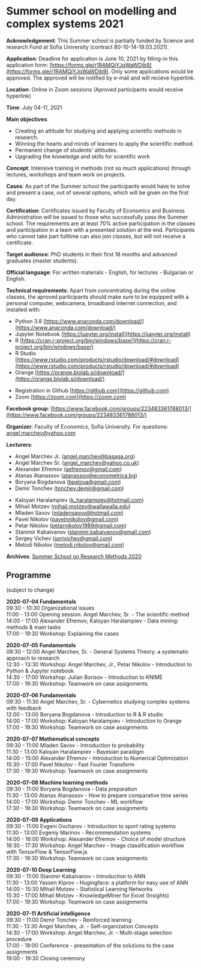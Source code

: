 # Summer school on modelling and complex systems 2021

**Acknowledgement**: This Summer school is partially funded by Science and research Fund at Sofia University (contract 80-10-14-19.03.2021). 

**Application**: Deadline for application is June 10, 2021 by filling-in this application form: [https://forms.gle/r1RAMQjYJqWaWDib9](https://forms.gle/r1RAMQjYJqWaWDib9). Only some applications would be approved. The approved will be notified by e-mail and will recieve hyperlink.

**Location**: Online in Zoom sessions (Aproved participants would receive hyperlink)

**Time**: July 04-11, 2021 

**Main objectives**:
* Creating an attitude for studying and applying scientific methods in research.
* Winning the hearts and minds of learners to apply the scientific method.
* Permanent change of students' attitudes.
* Upgrading the knowledge and skills for scientific work

**Concept**: Intensive training in methods (not so much applications) through lectures, workshops and team work on projects. 

**Cases**: As part of the Summer school the participants would have to solve and present a case, out of several options, which will be given on the first day. <!--[See the cases here...](cases.md)-->

**Certification**: Certificates issued by Faculty of Economics and Business Administration will be issued to those who successfully pass the Summer school. The requirements are at least 70% active participation in the classes and participation in a team with a presented solution at the end. Participants who cannot take part fulltime can also join classes, but will not receive a certificate.

**Target audience**: PhD students in their first 18 months and advanced graduates (master students).  

**Official language**: For written materials - English, for lectures - Bulgarian or English.

**Technical requirements**: Apart from concentrating during the online classes, the aproved participants should make sure to be equipped with a personal computer, webcamera, broadband internet connection, and installed with:
* Python 3.8 [https://www.anaconda.com/download/](https://www.anaconda.com/download/)
* Jupyter Notebook [https://jupyter.org/install](https://jupyter.org/install)
* R [https://cran.r-project.org/bin/windows/base/](https://cran.r-project.org/bin/windows/base/)
* R Studio [https://www.rstudio.com/products/rstudio/download/#download](https://www.rstudio.com/products/rstudio/download/#download)
* Orange [https://orange.biolab.si/download/](https://orange.biolab.si/download/)
<!--* KNIME [https://www.knime.com/downloads](https://www.knime.com/downloads)-->
* Registration in Github [https://github.com](https://github.com)
* Zoom [https://zoom.com](https://zoom.com)

**Facebook group**: [https://www.facebook.com/groups/223483361788013/](https://www.facebook.com/groups/223483361788013/)

**Organizer**: Faculty of Economics, Sofia University. For questions: angel.marchev@yahoo.com

**Lecturers**:
* Angel Marchev Jr. (angel.marchev@basaga.org)
* Angel Marchev Sr. (angel_marchev@yahoo.co.uk)
* Alexander Efremov (aefremov@gmail.com)
* Atanas Atanassov (atanassov@econometrica.bg)
* Boryana Bogdanova (bpelova@gmail.com)
* Demir Tonchev (tonchev.demir@gmail.com)
<!--* Evgeni Ovcharov (trulr6@yahoo.com)-->
<!--* Evgeniy Marinov (marinov.evgeniy@gmail.com)-->
* Kaloyan Haralampiev (k_haralampiev@hotmail.com)
* Mihail Motzev (mihail.motzev@wallawalla.edu)
* Mladen Savov (mladensavov@hotmail.com)
* Pavel Nikolov (pavelnnikolov@gmail.com)
* Petar Nikolov (petarnikolov1989@gmail.com)
* Stanimir Kabaivanov (stanimir.kabaivanov@gmail.com)
* Sergey Vichev (serjvichev@gmail.com)
* Metodi Nikolov (metodi.nikolov@gmail.com)
<!--* Yasen Kiprov (yasen.kiprov@gmail.com)-->
<!--* Yulian Borisov (julian.borisov@yahoo.com)-->

**Archives**: [Summer School on Research Methods 2020](https://marchev-science.github.io/Summer-school-on-research-methods-2020/)

## Programme
(subject to change)  

**2020-07-04 Fundamentals**  
09:30 - 10:30 Organizational issues    
11:00 - 13:00 Opening session: Angel Marchev, Sr. - The scientific method <!-- [video](https://www.youtube.com/playlist?list=PLX9ryRl9v7BBAc8p5MengERUKWq-rr_J7)  -->  
14:00 - 17:00 Alexander Efremov, Kaloyan Haralampiev - Data mining: methods & main tasks <!-- [video](https://www.youtube.com/playlist?list=PLX9ryRl9v7BBAc8p5MengERUKWq-rr_J7), [materials](https://github.com/Marchev-Science/Summer-school-on-research-methods-2020/tree/master/efremov/)  -->  
17:00 - 19:30 Workshop: Explaining the cases    
  
**2020-07-05 Fundamentals**  
09:30 - 12:00 Angel Marchev, Sr. - General Systems Theory: a systematic approach to research <!--[video](https://www.youtube.com/playlist?list=PLX9ryRl9v7BBAc8p5MengERUKWq-rr_J7), [materials](https://github.com/Marchev-Science/Summer-school-on-research-methods-2020/tree/master/marchev/)  -->  
12:30 - 13:30 Workshop: Angel Marchev, Jr., Petar Nikolov - Introduction to Python & Jupyter notebook <!-- [video](https://www.youtube.com/playlist?list=PLX9ryRl9v7BBAc8p5MengERUKWq-rr_J7), [materials](https://github.com/Marchev-Science/Summer-school-on-research-methods-2020/tree/master/marchev-jr/)  -->  
14:30 - 17:00 Workshop: Julian Borisov - Introduction to KNIME <!-- [video](https://www.youtube.com/playlist?list=PLX9ryRl9v7BBAc8p5MengERUKWq-rr_J7), [materials](https://github.com/Marchev-Science/Summer-school-on-research-methods-2020/tree/master/borisov/)  -->  
17:00 - 19:30 Workshop: Teamwork on case assignments  

**2020-07-06 Fundamentals**  
09:30 - 11:30 Angel Marchev, Sr. - Cybernetics studying complex systems with feedback <!-- [video](https://www.youtube.com/playlist?list=PLX9ryRl9v7BBAc8p5MengERUKWq-rr_J7), [materials](https://github.com/Marchev-Science/Summer-school-on-research-methods-2020/tree/master/marchev/)  -->  
12:00 - 13:00 Boryana Bogdanova - Introduction to R & R studio <!-- [video](https://www.youtube.com/playlist?list=PLX9ryRl9v7BBAc8p5MengERUKWq-rr_J7)  -->  
14:00 - 17:00 Workshop: Kaloyan Haralampiev - Introduction to Orange <!-- [video](https://www.youtube.com/playlist?list=PLX9ryRl9v7BBAc8p5MengERUKWq-rr_J7), [materials](https://github.com/Marchev-Science/Summer-school-on-research-methods-2020/tree/master/haralampiev/)  -->  
17:00 - 19:30 Workshop: Teamwork on case assignments  

**2020-07-07 Mathematical concepts**  
09:30 - 11:00 Mladen Savov - Introduction to probability <!-- [video](https://www.youtube.com/playlist?list=PLX9ryRl9v7BBAc8p5MengERUKWq-rr_J7), [materials](https://github.com/Marchev-Science/Summer-school-on-research-methods-2020/tree/master/savov/)  -->  
11:30 - 13:00 Kaloyan Haralampiev - Bayesian paradigm <!-- [video](https://www.youtube.com/playlist?list=PLX9ryRl9v7BBAc8p5MengERUKWq-rr_J7), [materials](https://github.com/Marchev-Science/Summer-school-on-research-methods-2020/tree/master/haralampiev/) -->   
14:00 - 15:00 Alexander Efremov - Introduction to Numerical Optimization <!-- [video](https://www.youtube.com/playlist?list=PLX9ryRl9v7BBAc8p5MengERUKWq-rr_J7), [materials](https://github.com/Marchev-Science/Summer-school-on-research-methods-2020/tree/master/efremov/)  -->  
15:30 - 17:00 Pavel Nikolov - Fast Fourier Transform <!-- [video](https://www.youtube.com/playlist?list=PLX9ryRl9v7BBAc8p5MengERUKWq-rr_J7), [materials](https://github.com/Marchev-Science/Summer-school-on-research-methods-2020/tree/master/nikolov/)  -->  
17:30 - 19:30 Workshop: Teamwork on case assignments  

**2020-07-08 Machine learning methods**  
09:30 - 11:00 Boryana Bogdanova - Data preparation <!-- [video](https://www.youtube.com/playlist?list=PLX9ryRl9v7BBAc8p5MengERUKWq-rr_J7)  -->  
11:30 - 13:00 Atanas Atanassov - How to prepare comparative time series <!-- [video](https://www.youtube.com/playlist?list=PLX9ryRl9v7BBAc8p5MengERUKWq-rr_J7), [materials](https://github.com/Marchev-Science/Summer-school-on-research-methods-2020/tree/master/atanasov/)  -->  
14:00 - 17:00 Workshop: Demir Tonchev - ML workflow <!-- [video](https://www.youtube.com/playlist?list=PLX9ryRl9v7BBAc8p5MengERUKWq-rr_J7), [materials](https://github.com/Marchev-Science/Summer-school-on-research-methods-2020/tree/master/tonchev/)  -->  
17:30 - 19:30 Workshop: Teamwork on case assignments  

**2020-07-09 Applications**  
09:30 - 11:00 Evgeni Ovcharov - Introduction to sport rating systems <!-- [video](https://www.youtube.com/playlist?list=PLX9ryRl9v7BBAc8p5MengERUKWq-rr_J7), [materials](https://github.com/Marchev-Science/Summer-school-on-research-methods-2020/tree/master/ovcharov/)  -->  
11:30 - 13:00 Evgeniy Marinov - Recommendation systems <!-- [video](https://www.youtube.com/playlist?list=PLX9ryRl9v7BBAc8p5MengERUKWq-rr_J7), [materials](https://github.com/Marchev-Science/Summer-school-on-research-methods-2020/tree/master/marinov/)  -->  
14:00 - 16:00 Workshop: Alexander Efremov - Choice of model structure <!-- [video](https://www.youtube.com/playlist?list=PLX9ryRl9v7BBAc8p5MengERUKWq-rr_J7), [materials](https://github.com/Marchev-Science/Summer-school-on-research-methods-2020/tree/master/efremov/)  -->  
16:30 - 17:30 Workshop: Angel Marchev - Image classification workflow with TensorFlow & TensorFlow.js <!-- [video](https://www.youtube.com/playlist?list=PLX9ryRl9v7BBAc8p5MengERUKWq-rr_J7)   -->  
17:30 - 19:30 Workshop: Teamwork on case assignments  

**2020-07-10 Deep Learning**  
09:30 - 11:00 Stanimir Kabaivanov - Introduction to ANN <!-- [video](https://www.youtube.com/playlist?list=PLX9ryRl9v7BBAc8p5MengERUKWq-rr_J7), [materials]()  -->  
11:30 - 13:00 Yassen Kiprov - Hugingface: a platform for easy use of ANN <!-- [video](https://www.youtube.com/playlist?list=PLX9ryRl9v7BBAc8p5MengERUKWq-rr_J7), [materials](https://github.com/Marchev-Science/Summer-school-on-research-methods-2020/tree/master/kiprov/)  -->  
14:00 - 15:30 Mihail Motzev - Statistical Learning Networks <!-- [video](https://www.youtube.com/playlist?list=PLX9ryRl9v7BBAc8p5MengERUKWq-rr_J7), [materials](https://github.com/Marchev-Science/Summer-school-on-research-methods-2020/tree/master/motzev/)  -->  
15:30 - 17:00 Mihail Motzev - KnowledgeMiner for Excel (Insights) <!-- [video](https://www.youtube.com/playlist?list=PLX9ryRl9v7BBAc8p5MengERUKWq-rr_J7), [materials](https://github.com/Marchev-Science/Summer-school-on-research-methods-2020/tree/master/motzev/)  -->  
17:00 - 19:30 Workshop: Teamwork on case assignments  

**2020-07-11 Artificial intelligence**  
09:30 - 11:00 Demir Tonchev - Reinforced learning <!-- [video](https://www.youtube.com/playlist?list=PLX9ryRl9v7BBAc8p5MengERUKWq-rr_J7), [materials](https://github.com/Marchev-Science/Summer-school-on-research-methods-2020/tree/master/tonchev/)  -->  
11:30 - 13:30 Angel Marchev, Jr. - Self-organization Concepts <!-- [video](https://www.youtube.com/playlist?list=PLX9ryRl9v7BBAc8p5MengERUKWq-rr_J7), [materials](https://github.com/Marchev-Science/Summer-school-on-research-methods-2020/tree/master/marchev-jr/)  -->  
14:30 - 17:00 Workshop: Angel Marchev, Jr. -  Multi-stage selection procedure <!-- [video](https://www.youtube.com/playlist?list=PLX9ryRl9v7BBAc8p5MengERUKWq-rr_J7), [materials](https://github.com/Marchev-Science/Summer-school-on-research-methods-2020/tree/master/marchev-jr/)  -->  
17:00 - 19:00 Conference - presentation of the solutions to the case assignments <!-- [video](https://www.youtube.com/playlist?list=PLX9ryRl9v7BBAc8p5MengERUKWq-rr_J7)  -->  
19:00 - 19:30 Closing ceremony  
